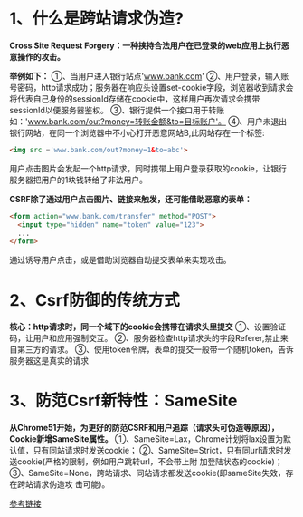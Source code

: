 # 1、什么是跨站请求伪造?
  **Cross Site Request Forgery：一种挟持合法用户在已登录的web应用上执行恶意操作的攻击。** 

**举例如下：**
  ①、当用户进入银行站点'www.bank.com'
  ②、用户登录，输入账号密码，http请求成功；服务器在响应头设置set-cookie字段，浏览器收到请求会将代表自己身份的sessionId存储在cookie中，这样用户再次请求会携带sessionId以便服务器鉴权。
  ③、银行提供一个接口用于转账如：'www.bank.com/out?money=转账金额&to=目标账户'。
  ④、用户未退出银行网站，在同一个浏览器中不小心打开恶意网站B,此网站存在一个<img>标签:  
 
```html
<img src ='www.bank.com/out?money=1&to=abc'>
```  
用户点击图片会发起一个http请求，同时携带上用户登录获取的cookie，让银行服务器把用户的1块钱转给了非法用户。

**CSRF除了通过用户点击图片、链接来触发，还可能借助恶意的表单：**

```html
<form action="www.bank.com/transfer" method="POST">
  <input type="hidden" name="token" value="123">
  ...
</form>
```
通过诱导用户点击，或是借助浏览器自动提交表单来实现攻击。

# 2、Csrf防御的传统方式
**核心：http请求时，同一个域下的cookie会携带在请求头里提交**
  ①、设置验证码，让用户和应用强制交互。
  ②、服务器检查http请求头的字段Referer,禁止来自第三方的请求。
  ③、使用token令牌，表单的提交一般带一个随机token，告诉服务器这是真实的请求

# 3、防范Csrf新特性：SameSite
**从Chrome51开始，为更好的防范CSRF和用户追踪（请求头可伪造等原因），Cookie新增SameSite属性。**
  ①、SameSite=Lax，Chrome计划将lax设置为默认值，只有同站请求时发送cookie；
  ②、SameSite=Strict，只有同url请求时发送cookie(严格的限制，例如用户跳转url，不会带上附
加登陆状态的cookie)；
  ③、SameSite=None，跨站请求、同站请求都发送cookie(即sameSite失效，存在跨站请求伪造攻
击可能)。

[参考链接](http://www.ruanyifeng.com/blog/2019/09/cookie-samesite.html)